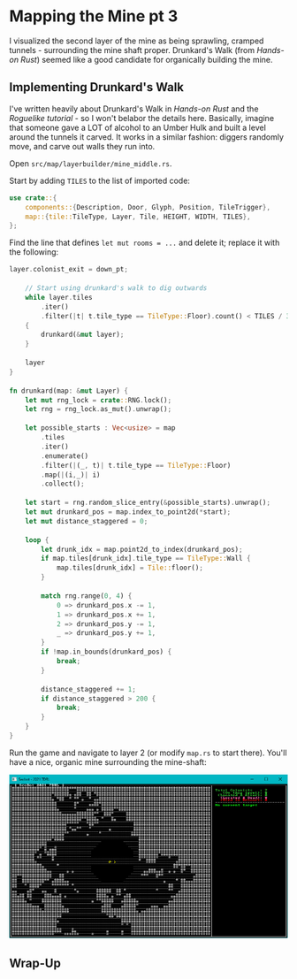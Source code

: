 # Mapping the Mine pt 3

I visualized the second layer of the mine as being sprawling, cramped tunnels - surrounding the mine shaft proper. Drunkard's Walk (from *Hands-on Rust*) seemed like a good candidate for organically building the mine.

## Implementing Drunkard's Walk

I've written heavily about Drunkard's Walk in *Hands-on Rust* and the *Roguelike tutorial* - so I won't belabor the details here. Basically, imagine that someone gave a LOT of alcohol to an Umber Hulk and built a level around the tunnels it carved. It works in a similar fashion: diggers randomly move, and carve out walls they run into.

Open `src/map/layerbuilder/mine_middle.rs`. 

Start by adding `TILES` to the list of imported code:

~~~rust
use crate::{
    components::{Description, Door, Glyph, Position, TileTrigger},
    map::{tile::TileType, Layer, Tile, HEIGHT, WIDTH, TILES},
};
~~~

Find the line that defines `let mut rooms = ...` and delete it; replace it with the following:

~~~rust
layer.colonist_exit = down_pt;

    // Start using drunkard's walk to dig outwards
    while layer.tiles
        .iter()
        .filter(|t| t.tile_type == TileType::Floor).count() < TILES / 3
    {
        drunkard(&mut layer);
    }

    layer
}

fn drunkard(map: &mut Layer) {
    let mut rng_lock = crate::RNG.lock();
    let rng = rng_lock.as_mut().unwrap();

    let possible_starts : Vec<usize> = map
        .tiles
        .iter()
        .enumerate()
        .filter(|(_, t)| t.tile_type == TileType::Floor)
        .map(|(i,_)| i)
        .collect();

    let start = rng.random_slice_entry(&possible_starts).unwrap();
    let mut drunkard_pos = map.index_to_point2d(*start);
    let mut distance_staggered = 0;

    loop {
        let drunk_idx = map.point2d_to_index(drunkard_pos);
        if map.tiles[drunk_idx].tile_type == TileType::Wall {
            map.tiles[drunk_idx] = Tile::floor();
        }

        match rng.range(0, 4) {
            0 => drunkard_pos.x -= 1,
            1 => drunkard_pos.x += 1,
            2 => drunkard_pos.y -= 1,
            _ => drunkard_pos.y += 1,
        }
        if !map.in_bounds(drunkard_pos) {
            break;
        }

        distance_staggered += 1;
        if distance_staggered > 200 {
            break;
        }
    }
}
~~~

Run the game and navigate to layer 2 (or modify `map.rs` to start there). You'll have a nice, organic mine surrounding the mine-shaft:

![](mine-head3.jpg)

## Wrap-Up

